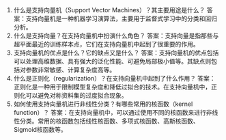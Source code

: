 1. 什么是支持向量机（Support Vector Machines）？其主要用途是什么？
答案：支持向量机是一种机器学习演算法，主要用于监督式学习中的分类和回归分析。
2. 什么是支持向量？在支持向量机中扮演什么角色？
答案：支持向量是指那些与超平面最近的训练样本点，它们在支持向量机中起到了很重要的作用。
3. 支持向量机的优点是什么？它的缺点又是什么？
答案：支持向量机的优点包括可以处理高维数据、具有强大的泛化性能、可避免局部极小值等。其缺点则包括对参数非常敏感、计算复杂度高等。
4. 什么是正则化（regularization）？在支持向量机中起到了什么作用？
答案：正则化是一种用于限制模型复杂度和降低过拟合的技术。在支持向量机中，正则化可以避免对称资料集的过度拟合现象。
5. 如何使用支持向量机进行非线性分类？有哪些常用的核函数（kernel function）？
答案：在支持向量机中，可以通过使用不同的核函数来进行非线性分类。常用的核函数包括线性核函数、多项式核函数、高斯核函数、Sigmoid核函数等。